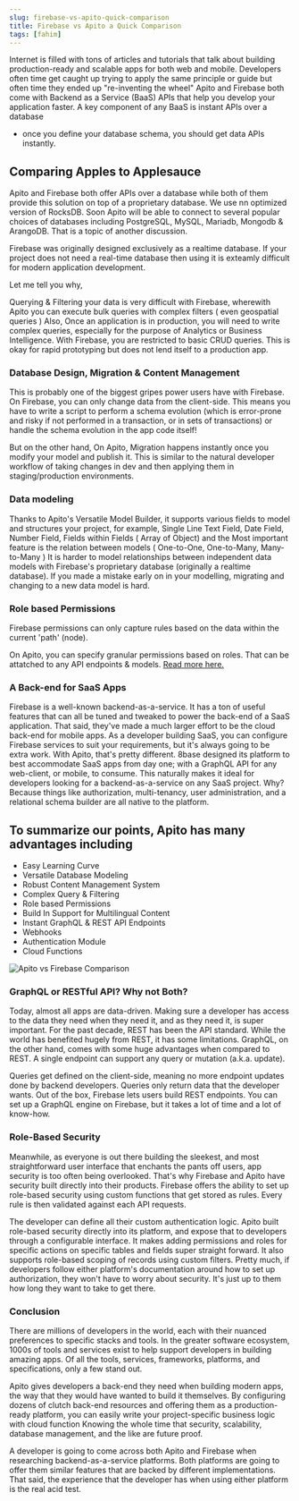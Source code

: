 ```yaml
---
slug: firebase-vs-apito-quick-comparison
title: Firebase vs Apito a Quick Comparison
tags: [fahim]
---
```

Internet is filled with tons of articles and tutorials that talk about building production-ready and scalable apps 
for both web and mobile. Developers often time get caught up trying to apply the same principle or guide but often time 
they ended up "re-inventing the wheel" Apito and Firebase both come with Backend as a Service (BaaS) APIs that help 
you develop your application faster. A key component of any BaaS is instant APIs over a database 

- once you define your database schema, you should get data APIs instantly.
  
## Comparing Apples to Applesauce

Apito and Firebase both offer APIs over a database while both of them provide this solution on top of a proprietary 
database. We use nn optimized version of RocksDB. Soon Apito will be able to connect to several popular choices of 
databases including PostgreSQL, MySQL, Mariadb, Mongodb & ArangoDB. That is a topic of another discussion.

Firebase was originally designed exclusively as a realtime database. If your project does not need a real-time database 
then using it is exteamly difficult for modern application development. 

Let me tell you why, 

Querying & Filtering your data is very difficult with Firebase, wherewith Apito you can execute bulk queries with complex 
filters ( even geospatial queries ) Also, Once an application is in production, you will need to write complex queries, 
especially for the purpose of Analytics or Business Intelligence. With Firebase, you are restricted to basic CRUD queries.
This is okay for rapid prototyping but does not lend itself to a production app.

### Database Design, Migration & Content Management

This is probably one of the biggest gripes power users have with Firebase. On Firebase, you can only change data from
the client-side. This means you have to write a script to perform a schema evolution (which is error-prone and 
risky if not performed in a transaction, or in sets of transactions) or handle the schema evolution in the app code 
itself! 

But on the other hand, On Apito, Migration happens instantly once you modify your model and publish it. This is similar
to the natural developer workflow of taking changes in dev and then applying them in staging/production environments.

### Data modeling

Thanks to Apito's Versatile Model Builder, it supports various fields to model and structures your project, 
for example, Single Line Text Field, Date Field, Number Field, Fields within Fields ( Array of Object) and 
the Most important feature is the relation between models ( One-to-One, One-to-Many, Many-to-Many )
It is harder to model relationships between independent data models with Firebase's proprietary database 
(originally a realtime database). If you made a mistake early on in your modelling, migrating and changing 
to a new data model is hard.

### Role based Permissions

Firebase permissions can only capture rules based on the data within the current 'path' (node). 

On Apito, you can specify granular permissions based on roles. That can be attatched to any API endpoints & models. 
[Read more here.](/docs/console/adding-rbac-role-based-permissions-support-to-your-api)

### A Back-end for SaaS Apps

Firebase is a well-known backend-as-a-service. It has a ton of useful features that can all be tuned and tweaked to power
the back-end of a SaaS application. That said, they've made a much larger effort to be the cloud back-end for mobile apps.
As a developer building SaaS, you can configure Firebase services to suit your requirements, but it's always going to 
be extra work. With Apito, that's pretty different. 8base designed its platform to best accommodate SaaS apps from day
one; with a GraphQL API for any web-client, or mobile, to consume. This naturally makes it ideal for developers 
looking for a backend-as-a-service on any SaaS project. Why? Because things like authorization, multi-tenancy, 
user administration, and a relational schema builder are all native to the platform.

## To summarize our points, Apito has many advantages including

* Easy Learning Curve
* Versatile Database Modeling
* Robust Content Management System
* Complex Query & Filtering
* Role based Permissions
* Build In Support for Multilingual Content
* Instant GraphQL & REST API Endpoints
* Webhooks
* Authentication Module
* Cloud Functions
  
![Apito vs Firebase Comparison](https://cdn.apito.io/media/apito_documentation/XJUZG5CEW9_Apito_Vs_Firebase.png)

### GraphQL or RESTful API? Why not Both?

Today, almost all apps are data-driven. Making sure a developer has access to the data they need when they need it, and 
as they need it, is super important. For the past decade, REST has been the API standard. While the world has benefited 
hugely from REST, it has some limitations. GraphQL, on the other hand, comes with some huge advantages when compared 
to REST. A single endpoint can support any query or mutation (a.k.a. update). 

Queries get defined on the client-side, meaning no more endpoint updates done by backend developers.
Queries only return data that the developer wants.
Out of the box, Firebase lets users build REST endpoints. You can set up a GraphQL engine on Firebase, but it takes a lot of time and a lot of know-how.

### Role-Based Security

Meanwhile, as everyone is out there building the sleekest, and most straightforward user interface that enchants
the pants off users, app security is too often being overlooked. That's why Firebase and Apito have security built 
directly into their products. Firebase offers the ability to set up role-based security using custom functions that 
get stored as rules. Every rule is then validated against each API requests. 

The developer can define all their custom authentication logic. Apito built role-based security directly into its 
platform, and expose that to developers through a configurable interface. It makes adding permissions and roles for 
specific actions on specific tables and fields super straight forward. It also supports role-based scoping of records 
using custom filters. Pretty much, if developers follow either platform's documentation around how to set up 
authorization, they won't have to worry about security. It's just up to them how long they want to take to get there.

### Conclusion

There are millions of developers in the world, each with their nuanced preferences to specific stacks and tools. 
In the greater software ecosystem, 1000s of tools and services exist to help support developers in building amazing 
apps. Of all the tools, services, frameworks, platforms, and specifications, only a few stand out. 

Apito gives developers a back-end they need when building modern apps, the way that they would have wanted to build it themselves.
By configuring dozens of clutch back-end resources and offering them as a production-ready platform, you can easily write
your project-specific business logic with cloud function Knowing the whole time that security, scalability, database management, 
and the like are future proof.

A developer is going to come across both Apito and Firebase when researching backend-as-a-service platforms. Both
platforms are going to offer them similar features that are backed by different implementations. That said, the experience
that the developer has when using either platform is the real acid test.